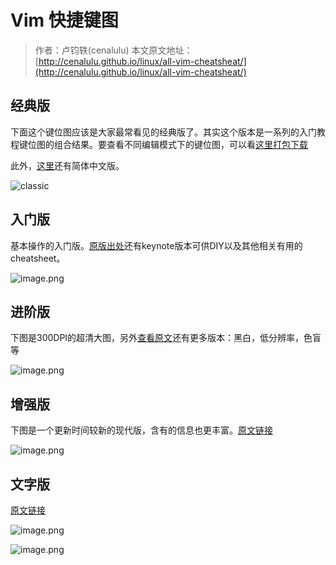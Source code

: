 # Vim 快捷键图

> 作者：卢钧轶(cenalulu)
> 本文原文地址：[http://cenalulu.github.io/linux/all-vim-cheatsheat/](http://cenalulu.github.io/linux/all-vim-cheatsheat/)

## 经典版

下面这个键位图应该是大家最常看见的经典版了。其实这个版本是一系列的入门教程键位图的组合结果。要查看不同编辑模式下的键位图，可以看[这里打包下载](http://www.viemu.com/a_vi_vim_graphical_cheat_sheet_tutorial.html)

此外，[这里](http://blog.ngedit.com/vi-vim-cheat-sheet-sch.gif)还有简体中文版。

![classic](http://upload-images.jianshu.io/upload_images/3101171-07782aba6233a1c2.gif?imageMogr2/auto-orient/strip)

## 入门版

基本操作的入门版。[原版出处](https://github.com/ahrencode/Miscellaneous)还有keynote版本可供DIY以及其他相关有用的cheatsheet。

![image.png](http://upload-images.jianshu.io/upload_images/3101171-bb0d3d5bb39ff0d5.png?imageMogr2/auto-orient/strip%7CimageView2/2/w/1240)

## 进阶版

下图是300DPI的超清大图，另外[查看原文](http://michael.peopleofhonoronly.com/vim/)还有更多版本：黑白，低分辨率，色盲等

![image.png](http://upload-images.jianshu.io/upload_images/3101171-b80107fa38427f41.png?imageMogr2/auto-orient/strip%7CimageView2/2/w/1240)

## 增强版

下图是一个更新时间较新的现代版，含有的信息也更丰富。[原文链接](http://vimcheatsheet.com/)

![image.png](http://upload-images.jianshu.io/upload_images/3101171-4ec3a6bf269ff714.png?imageMogr2/auto-orient/strip%7CimageView2/2/w/1240)

## 文字版

[原文链接](http://tnerual.eriogerg.free.fr/vimqrc.pdf)

![image.png](http://upload-images.jianshu.io/upload_images/3101171-d6a063abdc7dac81.png?imageMogr2/auto-orient/strip%7CimageView2/2/w/1240)

![image.png](http://upload-images.jianshu.io/upload_images/3101171-a9923bf42ec0af89.png?imageMogr2/auto-orient/strip%7CimageView2/2/w/1240)
